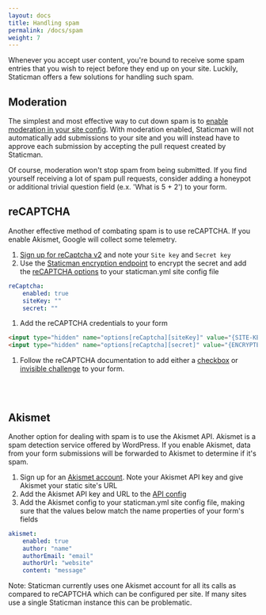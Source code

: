 ```yaml
---
layout: docs
title: Handling spam
permalink: /docs/spam
weight: 7
---
```

Whenever you accept user content, you're bound to receive some spam entries that you wish to reject before they end up on your site. Luckily, Staticman offers a few solutions for handling such spam.

## Moderation

The simplest and most effective way to cut down spam is to [enable moderation in your site config](/docs/configuration#moderation). With moderation enabled, Staticman will not automatically add submissions to your site and you will instead have to approve each submission by accepting the pull request created by Staticman.

Of course, moderation won't stop spam from being submitted. If you find yourself receiving a lot of spam pull requests, consider adding a honeypot or additional trivial question field (e.x. 'What is 5 + 2') to your form.

## reCAPTCHA

Another effective method of combating spam is to use reCAPTCHA. If you enable Akismet, Google will collect some telemetry.

1. <a href="https://www.google.com/recaptcha/admin/create" class="cta">Sign up for reCaptcha v2</a> and note your `Site key` and `Secret key`
1. Use the <a href="/docs/encryption" class="cta">Staticman encryption endpoint</a> to encrypt the secret and add the <a href="/docs/configuration#reCaptcha.enabled" class="cta">reCAPTCHA options</a> to your staticman.yml site config file
```yaml
reCaptcha:
    enabled: true
    siteKey: ""
    secret: ""
```
1. Add the reCAPTCHA credentials to your form
```html
<input type="hidden" name="options[reCaptcha][siteKey]" value="{SITE-KEY}">
<input type="hidden" name="options[reCaptcha][secret]" value="{ENCRYPTED-SECRET}">
```
1. Follow the reCAPTCHA documentation to add either a <a href="https://developers.google.com/recaptcha/docs/display#auto_render" class="cta">checkbox</a> or <a href="https://developers.google.com/recaptcha/docs/invisible#auto_render" class="cta">invisible challenge</a> to your form.
<br>
<br>

## Akismet

Another option for dealing with spam is to use the Akismet API. Akismet is a spam detection service offered by WordPress. If you enable Akismet, data from your form submissions will be forwarded to Akismet to determine if it's spam.

1. Sign up for an <a href="https://akismet.com/" class="cta">Akismet account</a>. Note your Akismet API key and give Akismet your static site's URL
1. Add the Akismet API key and URL to the <a href="/docs/api" class="cta">API config</a>
1. Add the Akismet config to your staticman.yml site config file, making sure that the values below match the name properties of your form's fields
```yaml
akismet:
    enabled: true
    author: "name"
    authorEmail: "email"
    authorUrl: "website"
    content: "message"
```

Note: Staticman currently uses one Akismet account for all its calls as compared to reCAPTCHA which can be configured per site. If many sites use a single Staticman instance this can be problematic.
